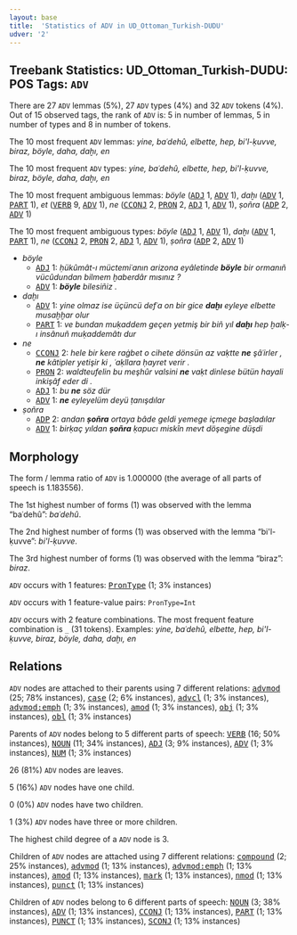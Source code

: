 ```yaml
---
layout: base
title:  'Statistics of ADV in UD_Ottoman_Turkish-DUDU'
udver: '2'
---
```


## Treebank Statistics: UD_Ottoman_Turkish-DUDU: POS Tags: `ADV`

There are 27 `ADV` lemmas (5%), 27 `ADV` types (4%) and 32 `ADV` tokens (4%).
Out of 15 observed tags, the rank of `ADV` is: 5 in number of lemmas, 5 in number of types and 8 in number of tokens.

The 10 most frequent `ADV` lemmas: <em>yine, baʿdehû, elbette, hep, bi'l-ḳuvve, biraz, böyle, daha, daḫı, en</em>

The 10 most frequent `ADV` types:  <em>yine, baʿdehû, elbette, hep, bi'l-ḳuvve, biraz, böyle, daha, daḫı, en</em>

The 10 most frequent ambiguous lemmas: <em>böyle</em> (<tt><a href="ota_dudu-pos-ADJ.html">ADJ</a></tt> 1, <tt><a href="ota_dudu-pos-ADV.html">ADV</a></tt> 1), <em>daḫı</em> (<tt><a href="ota_dudu-pos-ADV.html">ADV</a></tt> 1, <tt><a href="ota_dudu-pos-PART.html">PART</a></tt> 1), <em>et</em> (<tt><a href="ota_dudu-pos-VERB.html">VERB</a></tt> 9, <tt><a href="ota_dudu-pos-ADV.html">ADV</a></tt> 1), <em>ne</em> (<tt><a href="ota_dudu-pos-CCONJ.html">CCONJ</a></tt> 2, <tt><a href="ota_dudu-pos-PRON.html">PRON</a></tt> 2, <tt><a href="ota_dudu-pos-ADJ.html">ADJ</a></tt> 1, <tt><a href="ota_dudu-pos-ADV.html">ADV</a></tt> 1), <em>ṣoñra</em> (<tt><a href="ota_dudu-pos-ADP.html">ADP</a></tt> 2, <tt><a href="ota_dudu-pos-ADV.html">ADV</a></tt> 1)

The 10 most frequent ambiguous types:  <em>böyle</em> (<tt><a href="ota_dudu-pos-ADJ.html">ADJ</a></tt> 1, <tt><a href="ota_dudu-pos-ADV.html">ADV</a></tt> 1), <em>daḫı</em> (<tt><a href="ota_dudu-pos-ADV.html">ADV</a></tt> 1, <tt><a href="ota_dudu-pos-PART.html">PART</a></tt> 1), <em>ne</em> (<tt><a href="ota_dudu-pos-CCONJ.html">CCONJ</a></tt> 2, <tt><a href="ota_dudu-pos-PRON.html">PRON</a></tt> 2, <tt><a href="ota_dudu-pos-ADJ.html">ADJ</a></tt> 1, <tt><a href="ota_dudu-pos-ADV.html">ADV</a></tt> 1), <em>ṣoñra</em> (<tt><a href="ota_dudu-pos-ADP.html">ADP</a></tt> 2, <tt><a href="ota_dudu-pos-ADV.html">ADV</a></tt> 1)


* <em>böyle</em>
  * <tt><a href="ota_dudu-pos-ADJ.html">ADJ</a></tt> 1: <em>ḥükûmât-ı müctemiʿanın arizona eyâletinde <b>böyle</b> bir ormanıñ vücûdundan bilmem ḫaberdâr mısınız ?</em>
  * <tt><a href="ota_dudu-pos-ADV.html">ADV</a></tt> 1: <em><b>böyle</b> bilesiñiz .</em>
* <em>daḫı</em>
  * <tt><a href="ota_dudu-pos-ADV.html">ADV</a></tt> 1: <em>yine olmaz ise üçüncü defʿa on bir gice <b>daḫı</b> eyleye elbette musaḫḫar olur</em>
  * <tt><a href="ota_dudu-pos-PART.html">PART</a></tt> 1: <em>ve bundan muḳaddem geçen yetmiş bir biñ yıl <b>daḫı</b> hep ḫalḳ-ı insânuñ muḳaddemâtı dur</em>
* <em>ne</em>
  * <tt><a href="ota_dudu-pos-CCONJ.html">CCONJ</a></tt> 2: <em>hele bir kere raġbet o cihete dönsün az vaḳtte <b>ne</b> şâʿirler , <b>ne</b> kâtipler yetişir ki , ʿaḳllara ḥayret verir .</em>
  * <tt><a href="ota_dudu-pos-PRON.html">PRON</a></tt> 2: <em>waldteufelin bu meşhûr valsini <b>ne</b> vaḳt dinlese bütün hayali inkişâf eder di .</em>
  * <tt><a href="ota_dudu-pos-ADJ.html">ADJ</a></tt> 1: <em>bu <b>ne</b> söz dür</em>
  * <tt><a href="ota_dudu-pos-ADV.html">ADV</a></tt> 1: <em><b>ne</b> eyleyelüm deyü ṭanışdılar</em>
* <em>ṣoñra</em>
  * <tt><a href="ota_dudu-pos-ADP.html">ADP</a></tt> 2: <em>andan <b>ṣoñra</b> ortaya bâde geldi yemege içmege başladılar</em>
  * <tt><a href="ota_dudu-pos-ADV.html">ADV</a></tt> 1: <em>birḳaç yıldan <b>ṣoñra</b> ḳapucı miskîn mevt döşegine düşdi</em>

## Morphology

The form / lemma ratio of `ADV` is 1.000000 (the average of all parts of speech is 1.183556).

The 1st highest number of forms (1) was observed with the lemma “baʿdehû”: <em>baʿdehû</em>.

The 2nd highest number of forms (1) was observed with the lemma “bi'l-ḳuvve”: <em>bi'l-ḳuvve</em>.

The 3rd highest number of forms (1) was observed with the lemma “biraz”: <em>biraz</em>.

`ADV` occurs with 1 features: <tt><a href="ota_dudu-feat-PronType.html">PronType</a></tt> (1; 3% instances)

`ADV` occurs with 1 feature-value pairs: `PronType=Int`

`ADV` occurs with 2 feature combinations.
The most frequent feature combination is `_` (31 tokens).
Examples: <em>yine, baʿdehû, elbette, hep, bi'l-ḳuvve, biraz, böyle, daha, daḫı, en</em>


## Relations

`ADV` nodes are attached to their parents using 7 different relations: <tt><a href="ota_dudu-dep-advmod.html">advmod</a></tt> (25; 78% instances), <tt><a href="ota_dudu-dep-case.html">case</a></tt> (2; 6% instances), <tt><a href="ota_dudu-dep-advcl.html">advcl</a></tt> (1; 3% instances), <tt><a href="ota_dudu-dep-advmod-emph.html">advmod:emph</a></tt> (1; 3% instances), <tt><a href="ota_dudu-dep-amod.html">amod</a></tt> (1; 3% instances), <tt><a href="ota_dudu-dep-obj.html">obj</a></tt> (1; 3% instances), <tt><a href="ota_dudu-dep-obl.html">obl</a></tt> (1; 3% instances)

Parents of `ADV` nodes belong to 5 different parts of speech: <tt><a href="ota_dudu-pos-VERB.html">VERB</a></tt> (16; 50% instances), <tt><a href="ota_dudu-pos-NOUN.html">NOUN</a></tt> (11; 34% instances), <tt><a href="ota_dudu-pos-ADJ.html">ADJ</a></tt> (3; 9% instances), <tt><a href="ota_dudu-pos-ADV.html">ADV</a></tt> (1; 3% instances), <tt><a href="ota_dudu-pos-NUM.html">NUM</a></tt> (1; 3% instances)

26 (81%) `ADV` nodes are leaves.

5 (16%) `ADV` nodes have one child.

0 (0%) `ADV` nodes have two children.

1 (3%) `ADV` nodes have three or more children.

The highest child degree of a `ADV` node is 3.

Children of `ADV` nodes are attached using 7 different relations: <tt><a href="ota_dudu-dep-compound.html">compound</a></tt> (2; 25% instances), <tt><a href="ota_dudu-dep-advmod.html">advmod</a></tt> (1; 13% instances), <tt><a href="ota_dudu-dep-advmod-emph.html">advmod:emph</a></tt> (1; 13% instances), <tt><a href="ota_dudu-dep-amod.html">amod</a></tt> (1; 13% instances), <tt><a href="ota_dudu-dep-mark.html">mark</a></tt> (1; 13% instances), <tt><a href="ota_dudu-dep-nmod.html">nmod</a></tt> (1; 13% instances), <tt><a href="ota_dudu-dep-punct.html">punct</a></tt> (1; 13% instances)

Children of `ADV` nodes belong to 6 different parts of speech: <tt><a href="ota_dudu-pos-NOUN.html">NOUN</a></tt> (3; 38% instances), <tt><a href="ota_dudu-pos-ADV.html">ADV</a></tt> (1; 13% instances), <tt><a href="ota_dudu-pos-CCONJ.html">CCONJ</a></tt> (1; 13% instances), <tt><a href="ota_dudu-pos-PART.html">PART</a></tt> (1; 13% instances), <tt><a href="ota_dudu-pos-PUNCT.html">PUNCT</a></tt> (1; 13% instances), <tt><a href="ota_dudu-pos-SCONJ.html">SCONJ</a></tt> (1; 13% instances)

